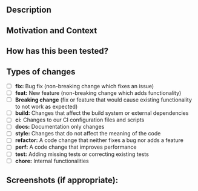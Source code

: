 <!--- Provide a general summary of your changes in the Title above -->

## Description
<!--- Describe your changes in detail -->

## Motivation and Context
<!--- Why is this change required? What problem does it solve? -->
<!--- If it fixes an open issue, please link to the issue here. -->

## How has this been tested?
<!--- Please describe in detail how you tested your changes. -->
<!--- Include details of your testing environment, tests ran to see how -->
<!--- your change affects other areas of the code, etc. -->

## Types of changes
<!--- What types of changes does your code introduce? Put an `x` in all the boxes that apply: -->
- [ ] **fix:** Bug fix (non-breaking change which fixes an issue)
- [ ] **feat:** New feature (non-breaking change which adds functionality)
- [ ] **Breaking change** (fix or feature that would cause existing functionality to not work as expected)
- [ ] **build:** Changes that affect the build system or external dependencies
- [ ] **ci:** Changes to our CI configuration files and scripts 
- [ ] **docs:** Documentation only changes
- [ ] **style:** Changes that do not affect the meaning of the code
- [ ] **refactor:** A code change that neither fixes a bug nor adds a feature
- [ ] **perf:** A code change that improves performance
- [ ] **test:** Adding missing tests or correcting existing tests
- [ ] **chore:** Internal functionalities

## Screenshots (if appropriate):